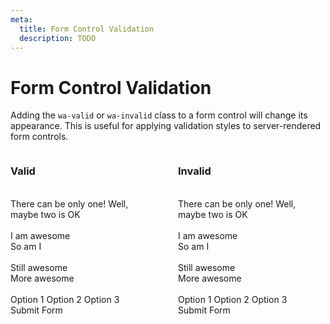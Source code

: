 ```yaml
---
meta:
  title: Form Control Validation
  description: TODO
---
```


# Form Control Validation

Adding the `wa-valid` or `wa-invalid` class to a form control will change its appearance. This is useful for applying validation styles to server-rendered form controls.

<div style="display: grid; grid-template-columns: 1fr 1fr; gap: 2rem;">
  <div>
    <h3>Valid</h3>
    <wa-input class="wa-valid" label="Name" help-text="Just a first name is fine" placeholder="Enter your name"></wa-input><br>
    <wa-select class="wa-valid" label="Choose one" help-text="Make a choice already">
      <wa-option>There can be only one!</wa-option>
      <wa-option>Well, maybe two is OK</wa-option>
    </wa-select>
    <wa-textarea class="wa-valid" label="Bio" help-text="Tell us about yourself" placeholder="Enter a bio"></wa-textarea><br>
    <wa-range class="wa-valid" value="50" label="Volume" help-text="Crank it up"></wa-range><br>
    <wa-checkbox class="wa-valid" checked>I am awesome</wa-checkbox><br>
    <wa-checkbox class="wa-valid">So am I</wa-checkbox><br><br>
    <wa-switch class="wa-valid" checked>Still awesome</wa-switch><br>
    <wa-switch class="wa-valid">More awesome</wa-switch><br><br>
    <wa-radio-group class="wa-valid" label="Select an option" name="a" value="1">
      <wa-radio value="1">Option 1</wa-radio>
      <wa-radio value="2">Option 2</wa-radio>
      <wa-radio value="3">Option 3</wa-radio>
    </wa-radio-group><br>
    <wa-button variant="brand">Submit Form</wa-button>
  </div>
  <div>
    <h3>Invalid</h3>
    <wa-input class="wa-invalid" label="Name" help-text="Just a first name is fine" placeholder="Enter your name"></wa-input><br>
    <wa-select class="wa-invalid" label="Choose one" help-text="Make a choice already">
      <wa-option>There can be only one!</wa-option>
      <wa-option>Well, maybe two is OK</wa-option>
    </wa-select>
    <wa-textarea class="wa-invalid" label="Bio" help-text="Tell us about yourself" placeholder="Enter a bio"></wa-textarea><br>
    <wa-range class="wa-invalid" value="50" label="Volume" help-text="Crank it up"></wa-range><br>
    <wa-checkbox class="wa-invalid" checked>I am awesome</wa-checkbox><br>
    <wa-checkbox class="wa-invalid">So am I</wa-checkbox><br><br>
    <wa-switch class="wa-invalid" checked>Still awesome</wa-switch><br>
    <wa-switch class="wa-invalid">More awesome</wa-switch><br><br>
    <wa-radio-group class="wa-invalid" label="Select an option" name="a" value="1">
      <wa-radio value="1">Option 1</wa-radio>
      <wa-radio value="2">Option 2</wa-radio>
      <wa-radio value="3">Option 3</wa-radio>
    </wa-radio-group><br>
    <wa-button variant="brand">Submit Form</wa-button>
  </div>
</div>
